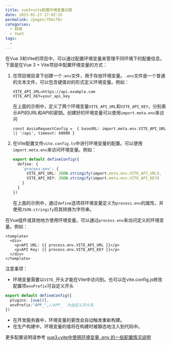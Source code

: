 ```yaml
---
title: vue3+vite配置环境变量问题
date: 2023-02-27 17:02:15
permalink: /pages/7bbcf8/
categories:
  - 前端
  - Vue3
tags:
  - 
---
```


在Vue 3和Vite的项目中，可以通过配置环境变量来管理不同环境下的配置信息。下面是在Vue 3 + Vite项目中配置环境变量的方式：

1. 在项目根目录下创建一个`.env`文件，用于存放环境变量。`.env`文件是一个普通的文本文件，可以包含键值对的形式定义环境变量。例如：

   ```
   VITE_API_URL=https://api.example.com
   VITE_API_KEY=your_api_key
   ```

   在上面的示例中，定义了两个环境变量`VITE_API_URL`和`VITE_API_KEY`，分别表示API的URL和API的密钥。创建好的环境变量可以使用`import.meta.env`来访问
   ```
   const AxsioRequestConfig =  { baseURL: import.meta.env.VITE_API_URL || '/api', timeout: 60000 }
   ```

2. 在Vite配置文件`vite.config.ts`中进行环境变量的配置。可以使用`import.meta.env`来访问环境变量。例如：

   ```ts
   export default defineConfig({
     define: {
       'process.env': {
         VITE_API_URL: JSON.stringify(import.meta.env.VITE_API_URL),
         VITE_API_KEY: JSON.stringify(import.meta.env.VITE_API_KEY)
       }
     }
   })
   ```

   在上面的示例中，通过`define`选项将环境变量定义为`process.env`的属性，并使用`JSON.stringify`将其转换为字符串。

在Vue组件或其他地方使用环境变量。可以通过`process.env`来访问定义的环境变量。例如：

   ```vue
   <template>
     <div>
       <p>API URL: {{ process.env.VITE_API_URL }}</p>
       <p>API Key: {{ process.env.VITE_API_KEY }}</p>
     </div>
   </template>
   ```

注意事项：
- 环境变量需要以`VITE_`开头才能在Vite中访问到。也可以在vite.config.js修改配置项`envPrefix`可自定义开头
```ts
export default defineConfig({
  plugins: [vue()],
  envPrefix:"APP_",//APP_  为自定义开头名
})
```
- 在开发服务器中，环境变量的更改会自动触发重新构建。
- 在生产构建中，环境变量的值将在构建时被静态地注入到代码中。

更多配置说明请参考
[vue3+vite中使用环境变量 .env 的一些配置情况说明](https://blog.csdn.net/weixin_45547638/article/details/127277857)